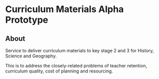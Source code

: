 # Curriculum Materials Alpha Prototype

## About

Service to deliver curriculum materials to key stage 2 and 3 for History, Science and Geography.

This is to address the closely-related problems of teacher retention, curriculum quality, cost of planning and resourcing.
